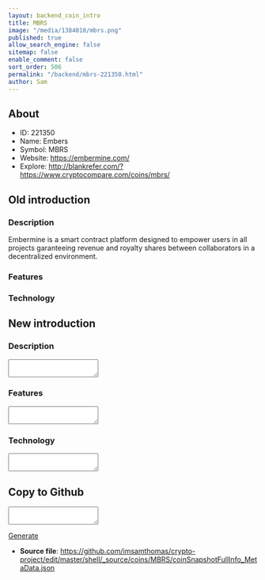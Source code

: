 ```yaml
---
layout: backend_coin_intro
title: MBRS
image: "/media/1384010/mbrs.png"
published: true
allow_search_engine: false
sitemap: false
enable_comment: false
sort_order: 506
permalink: "/backend/mbrs-221350.html"
author: Sam
---
```


## About

- ID: 221350
- Name: Embers
- Symbol: MBRS
- Website: https://embermine.com/
- Explore: http://blankrefer.com/?https://www.cryptocompare.com/coins/mbrs/


## Old introduction

### Description

<p>Embermine is a smart contract platform designed to empower users in all projects garanteeing revenue and royalty shares between collaborators in a decentralized environment.</p>

### Features


### Technology




## New introduction


### Description
<textarea id="meta_description" name="description"></textarea>

### Features
<textarea id="meta_features" name="features"></textarea>

### Technology
<textarea id="meta_technology" name="technology"></textarea>


## Copy to Github

<textarea id="coinsnapshotfullinfo_metadata"></textarea>

<a href="#gen" onclick="generateMetaDatJson()">Generate</a>

- **Source file**: <a href="https://github.com/imsamthomas/crypto-project/edit/master/shell/_source/coins/MBRS/coinSnapshotFullInfo_MetaData.json">https://github.com/imsamthomas/crypto-project/edit/master/shell/_source/coins/MBRS/coinSnapshotFullInfo_MetaData.json</a>

